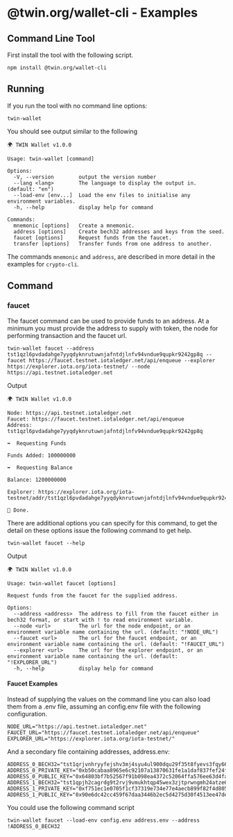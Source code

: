 # @twin.org/wallet-cli - Examples

## Command Line Tool

First install the tool with the following script.

```shell
npm install @twin.org/wallet-cli
```

## Running

If you run the tool with no command line options:

```shell
twin-wallet
```

You should see output similar to the following

```shell
🌍 TWIN Wallet v1.0.0

Usage: twin-wallet [command]

Options:
  -V, --version        output the version number
  --lang <lang>        The language to display the output in. (default: "en")
  --load-env [env...]  Load the env files to initialise any environment variables.
  -h, --help           display help for command

Commands:
  mnemonic [options]   Create a mnemonic.
  address [options]    Create bech32 addresses and keys from the seed.
  faucet [options]     Request funds from the faucet.
  transfer [options]   Transfer funds from one address to another.
```

The commands `mnemonic` and `address`, are described in more detail in the examples for `crypto-cli`.

## Command

### faucet

The faucet command can be used to provide funds to an address. At a minimum you must provide the address to supply with token, the node for performing transaction and the faucet url.

```shell
twin-wallet faucet --address tst1qzl6pvdadahge7yyqdyknrutuwnjafntdjlnfv94vndue9qupkr9242gp8q --faucet https://faucet.testnet.iotaledger.net/api/enqueue --explorer https://explorer.iota.org/iota-testnet/ --node https://api.testnet.iotaledger.net
```

Output

```shell
🌍 TWIN Wallet v1.0.0

Node: https://api.testnet.iotaledger.net
Faucet: https://faucet.testnet.iotaledger.net/api/enqueue
Address: tst1qzl6pvdadahge7yyqdyknrutuwnjafntdjlnfv94vndue9qupkr9242gp8q

➡️  Requesting Funds

Funds Added: 100000000

➡️  Requesting Balance

Balance: 1200000000

Explorer: https://explorer.iota.org/iota-testnet/addr/tst1qzl6pvdadahge7yyqdyknrutuwnjafntdjlnfv94vndue9qupkr9242gp8q

🎉 Done.
```

There are additional options you can specify for this command, to get the detail on these options issue the following command to get help.

```shell
twin-wallet faucet --help
```

Output

```shell
🌍 TWIN Wallet v1.0.0

Usage: twin-wallet faucet [options]

Request funds from the faucet for the supplied address.

Options:
  --address <address>  The address to fill from the faucet either in bech32 format, or start with ! to read environment variable.
  --node <url>         The url for the node endpoint, or an environment variable name containing the url. (default: "!NODE_URL")
  --faucet <url>       The url for the faucet endpoint, or an environment variable name containing the url. (default: "!FAUCET_URL")
  --explorer <url>     The url for the explorer endpoint, or an environment variable name containing the url. (default: "!EXPLORER_URL")
  -h, --help           display help for command
```

#### Faucet Examples

Instead of supplying the values on the command line you can also load them from a .env file, assuming an config.env file with the following configuration.

```shell
NODE_URL="https://api.testnet.iotaledger.net"
FAUCET_URL="https://faucet.testnet.iotaledger.net/api/enqueue"
EXPLORER_URL="https://explorer.iota.org/iota-testnet/"
```

And a secondary file containing addresses, address.env:

```shell
ADDRESS_0_BECH32="tst1qrjvnhryyfejshv3mj4syu4ul900dqu29f35t8fyevs3fqy6670t5v72w70"
ADDRESS_0_PRIVATE_KEY="0xb50cabaa8965e6c92107a13870631fe1a1daf837fef24f32b339c606c236b4d4"
ADDRESS_0_PUBLIC_KEY="0x64803bf7b52567f91b098ea4372c52064ffa576ee63d4faa04cd79b02d4b4db7"
ADDRESS_1_BECH32="tst1qpjh2cagrdg9t2rvj9vmukhtqp45wex3zjtprwngmh24atze6xuuq2uwzv8"
ADDRESS_1_PRIVATE_KEY="0xf751ec1e0705f1cf37319e734e77e4aecb899f82f4d80554b0333d24414cb7a1"
ADDRESS_1_PUBLIC_KEY="0x90e6dc42cc459f67daa3446b2ec5d4275d30f4513ee47dec9dc0d518d2c9ccf2"
```

You could use the following command script

```shell
twin-wallet faucet --load-env config.env address.env --address !ADDRESS_0_BECH32
```
